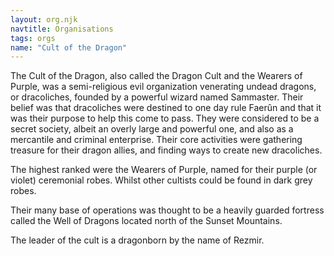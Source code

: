 ```yaml
---
layout: org.njk
navtitle: Organisations
tags: orgs
name: "Cult of the Dragon"
---
```

The Cult of the Dragon, also called the Dragon Cult and the Wearers of Purple, was a semi-religious evil organization venerating undead dragons, or dracoliches, founded by a powerful wizard named  Sammaster. Their belief was that dracoliches were destined to one day rule Faerûn  and that it was their purpose to help this come to pass. They were considered to be a secret society, albeit an overly large and powerful one, and also as a mercantile and criminal enterprise. Their core activities were gathering treasure for their dragon allies, and finding ways to create new dracoliches.

The highest ranked were the Wearers of Purple, named for their purple (or violet) ceremonial robes. Whilst other cultists could be found in dark grey robes.

Their many base of operations was thought to be a heavily guarded fortress called the Well of Dragons located north of the Sunset Mountains.

The leader of the cult is a dragonborn by the name of Rezmir.